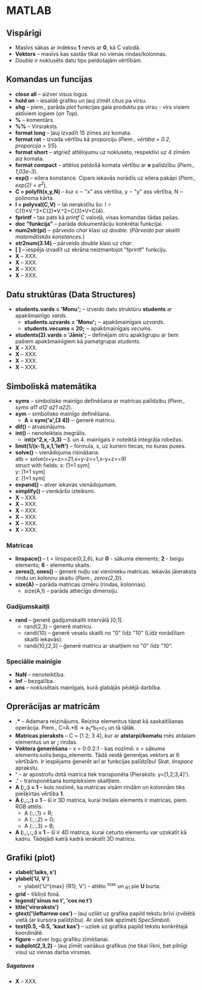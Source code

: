 # MATLAB
## Vispārīgi
- Masīvs sākas ar indeksu **1** nevis ar **0**, kā C valodā.  
- **Vektors** – masīvs kas sastāv tikai no vienas rindas/kolonnas.  
- *Double* ir noklusēts datu tips peldošajām vērtībām.  

## Komandas un funcijas
- **close all** – aizver visus logus.  
- **hold on** – iesaldē grafiku un ļauj zīmēt citus pa virsu.  
- **shg** – piem., parāda *plot* funkcijas gala produktu pa virsu - virs visiem aktīviem logiem (*on Top*).  
- **%** – komentārs.  
- **%%** – Virsraksts.  
- **format long** – ļauj izvadīt 15 zīmes aiz komata.   
- **format rat** – izvada vērtību kā proporciju (*Piem., vērtiba = 0.2, proporcija = 1/5*).  
- **format short** – atgriež attēlojumu uz nokluseto, respektīvi uz 4 zīmēm aiz komata.  
- **format compact** – attēlos peldošā komata vērtību ar **e** palīdzību (*Piem., 1,03e-3*).  
- **exp()** – eilera konstance. Cipars iekavās norādīs uz eilera pakāpi (*Piem., exp(2) = e<sup>2</sup>*).  
- **C = polyfit(x,y,N)** – kur x ‒ "x" ass vērtība, y ‒ "y" ass vērtība, N ‒ polinoma kārta.  
- **I = polyval(C,V)** ‒ lai nerakstītu šo: I = C(1)*V.^3+C(2)*V.^2+C(3)*V+C(4).  
- **fprintf** – tas pats kā *printf* C valodā, visas komandas tādas pašas.  
- **doc "funkcija"** – parāda dokumentāciju konkrētai funkcijai. 
- **num2str(pi)** ‒ pārveido *char* klasi uz *double*. (*Pārveido par skaitli matemātiskās konstances.*)  
- **str2num(3.14)** – pārveido *double* klasi uz *char*.  
- **\[ \]** – iespēja izvadīt uz ekrāna neizmantojot "fprintf" funkciju.  
- **X** – XXX.  
- **X** – XXX.  
- **X** – XXX.  
- **X** – XXX.  


## Datu struktūras (Data Structures)
- **students.vards = 'Monu';** – izveido datu struktūru **students** ar apakšmainīgo *vards*.  
  - **students.uzvards = 'Monu';** ‒ apakšmainīgais *uzvards*.   
  - **students.vecums = 20;** ‒ apakšmainīgais *vecums*. 
- **students(2).vards = 'Jānis';** – definējam otru apakšgrupu ar tiem pašiem apakšmainīgiem kā pamatgrupai *students*.  
- **X** – XXX.  
- **X** – XXX.  
- **X** – XXX.  
- **X** – XXX.  


## Simboliskā matemātika
- **syms** – simbolisko mainīgo definēšana ar matricas palīdzibu (*Piem., syms a11 a12 a21 a22*).  
- **sym** – simbolisko mainīgo definēšana.  
  - **A = sym('a',\[3 4\])** ‒ ģenerē matricu.  
- **dif()** – atvasinājums.  
- **int()** – nenoteiktais inegrālis.  
  - **int(x^2,x,-3,3)** ‒3. un 4. mainīgais ir noteiktā integrāļa robežas.  
- **limit(1/(x-1),x,1,'left')** – formula, x, uz kurieni tiecas, no kuras puses.  
- **solve()** – vienādojuma risināšana.  
  atb = solve(x+y+z==21,x+y-z==1,x-y+z==9)  
  struct with fields:
    x: \[1×1 sym\]  
    y: \[1×1 sym\]  
    z: \[1×1 sym\] 
- **expand()** – atver iekavas vienādojumam.  
- **simplify()** – vienkāršo izteiksmi.  
- **X** – XXX.  
- **X** – XXX.  
- **X** – XXX.  
- **X** – XXX.  
- **X** – XXX.  
- **X** – XXX.  



### Matricas
- **linspace()** – t = linspace(0,2,6), kur **0** - sākuma elements; **2** - beigu elements; **6** - elementu skaits.
- **zeros(), ones()** – ģenerē nuļļu vai vieninieku matricas. iekavās jāieraksta rindu un kolonnu skaitu (*Piem., zeros(2,3)*).  
- **size(A)** – parāda matricas izmēru (rindas, kolonnas).  
  - size(A,1) – parāda attiecīgo dimensiju.  

### Gadijumskaitļi
- **rand** – ģenerē gadijumskaitli intervālā \[0;1\].  
  - rand(2,3) – ģenerē matricu.  
  - randi(10) – ģenerē veselu skaitli no "0" līdz "10" (Līdz norādītam skaitli iekavās).  
  - randi(10,\[2,3\] – ģenerē matricu ar skaitļiem no "0" līdz "10".  

### Speciālie mainīgie
- **NaN** – nenoteiktība.  
- **Inf** – bezgalība.  
- **ans** – noklusētais mainīgais, kurā glabājās pēdējā darbība.  

## Oprerācijas ar matricām
- **.\*** – Adamara reizinājums. Reizina elementus tāpat kā saskaitīšanas operācija. Piem., C=A.\*B -> a<sub>1</sub>\*b<sub>1</sub>=c<sub>1</sub> un tā tālāk.  
- **Matricas pieraksts** – C = \[1 2; 3 4\], kur ar **atstarpi/komatu** mēs atdalam elementus un ar **;** rindas.
- **Vektora ģenerēšana** – x = 0:0.2:1 - kas nozīmē: x = sākuma elements:solis:beigu_elements. Tādā veidā ģenerējas vektors ar 6 vērtībām. Ir iespējams ģenerēt arī ar funkcijas palīdzību! Skat. *linspace* aprakstu.    
- **'** – ar apostrofu dotā matrica tiek transponēta (Pieraksts: y=\[1,2;3,4\]').  
- **.'** – transponēšana kompleksiem skaitļiem.  
- **A (:,:) = 1** – kols nozīmē, ka matricas visām rindām un kolonnām tiks piešķirtas vērtība **1**.  
- **A (:,:,:) = 1** – šī ir 3D matrica, kurai trešais elements ir matricas, piem. RGB attēls:  
  - A (:,:,1) = R;  
  - A (:,:,2) = G;  
  - A (:,:,3) = B;  
- **A (:,:,:,:) = 1** – šī ir 4D matrica, kurai ceturto elementu var uzskatīt kā kadru. Tādejādi katrā kadrā ierakstīt 3D matricu.  

## Grafiki (plot)
- **xlabel('laiks, s')**  
- **ylabel('U, V')**
  - ylabel('U^{max} {R1}, V') – attēlo <sup>max</sup> un <sub>R1</sub> pie **U** burta.  
- **grid** – tīkliņš fonā.  
- **legend('sīnus no t', 'cos no t')**  
- **title('virsraksts')**  
- **gtext('\leftarrow cos')** – ļauj uzlikt uz grafika papild tekstu brīvi izvēlētā vietā (ar kursora palīdzību). Ar sleš tiek apzīmēti *SpecSimboli*.  
- **text(0.5, -0.5, 'kaut kas')** – uzliek uz grafika papild tekstu konkrētajā koordinātē.  
- **figure** – atver logu grafiku zīmēšanai.  
- **subplot(2,3,2)** – ļauj zīmēt vairākus grafikus (ne tikai līkni, bet pilnīgi visu) uz vienas darba virsmas.  

##### Sagataves
- **X** – XXX.  
